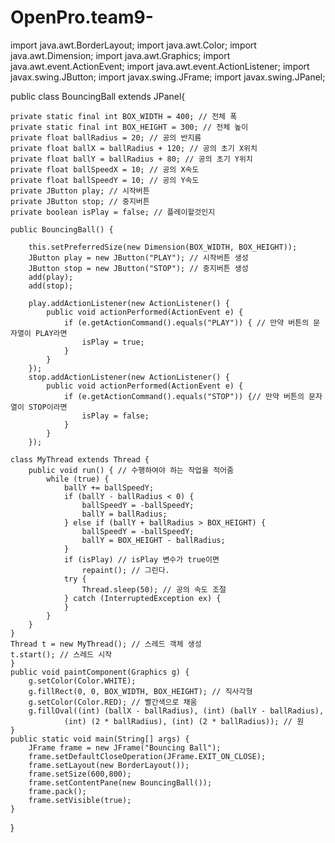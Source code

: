 # OpenPro.team9-
import java.awt.BorderLayout;
import java.awt.Color;
import java.awt.Dimension;
import java.awt.Graphics;
import java.awt.event.ActionEvent;
import java.awt.event.ActionListener;
import javax.swing.JButton;
import javax.swing.JFrame;
import javax.swing.JPanel;

public class BouncingBall extends JPanel{
	
	private static final int BOX_WIDTH = 400; // 전체 폭
	private static final int BOX_HEIGHT = 300; // 전체 높이
	private float ballRadius = 20; // 공의 반지름
	private float ballX = ballRadius + 120; // 공의 초기 X위치
	private float ballY = ballRadius + 80; // 공의 초기 Y위치
	private float ballSpeedX = 10; // 공의 X속도
	private float ballSpeedY = 10; // 공의 Y속도
	private JButton play; // 시작버튼
	private JButton stop; // 중지버튼
	private boolean isPlay = false; // 플레이할것인지
 
	public BouncingBall() {
		
		this.setPreferredSize(new Dimension(BOX_WIDTH, BOX_HEIGHT));
		JButton play = new JButton("PLAY"); // 시작버튼 생성
		JButton stop = new JButton("STOP"); // 중지버튼 생성
		add(play);
		add(stop);
		
		play.addActionListener(new ActionListener() {
			public void actionPerformed(ActionEvent e) {
				if (e.getActionCommand().equals("PLAY")) { // 만약 버튼의 문자열이 PLAY라면
					isPlay = true;
				}
			}
		});
		stop.addActionListener(new ActionListener() {
			public void actionPerformed(ActionEvent e) {
				if (e.getActionCommand().equals("STOP")) {// 만약 버튼의 문자열이 STOP이라면
					isPlay = false;
				}
			}
		});
  
	class MyThread extends Thread {
		public void run() { // 수행하여야 하는 작업을 적어줌
			while (true) {
				ballY += ballSpeedY;
				if (ballY - ballRadius < 0) {
					ballSpeedY = -ballSpeedY;
					ballY = ballRadius;
				} else if (ballY + ballRadius > BOX_HEIGHT) {
					ballSpeedY = -ballSpeedY;
					ballY = BOX_HEIGHT - ballRadius;
				}
				if (isPlay) // isPlay 변수가 true이면
					repaint(); // 그린다.
				try {
					Thread.sleep(50); // 공의 속도 조절
				} catch (InterruptedException ex) {
				}
			}
		}
	}
	Thread t = new MyThread(); // 스레드 객체 생성
	t.start(); // 스레드 시작
	}
	public void paintComponent(Graphics g) {
		g.setColor(Color.WHITE);
		g.fillRect(0, 0, BOX_WIDTH, BOX_HEIGHT); // 직사각형
		g.setColor(Color.RED); // 빨간색으로 채움
		g.fillOval((int) (ballX - ballRadius), (int) (ballY - ballRadius),
				(int) (2 * ballRadius), (int) (2 * ballRadius)); // 원
	}
	public static void main(String[] args) {
		JFrame frame = new JFrame("Bouncing Ball");
		frame.setDefaultCloseOperation(JFrame.EXIT_ON_CLOSE);
		frame.setLayout(new BorderLayout());
		frame.setSize(600,800);
		frame.setContentPane(new BouncingBall());
		frame.pack();
		frame.setVisible(true);
	}
}
